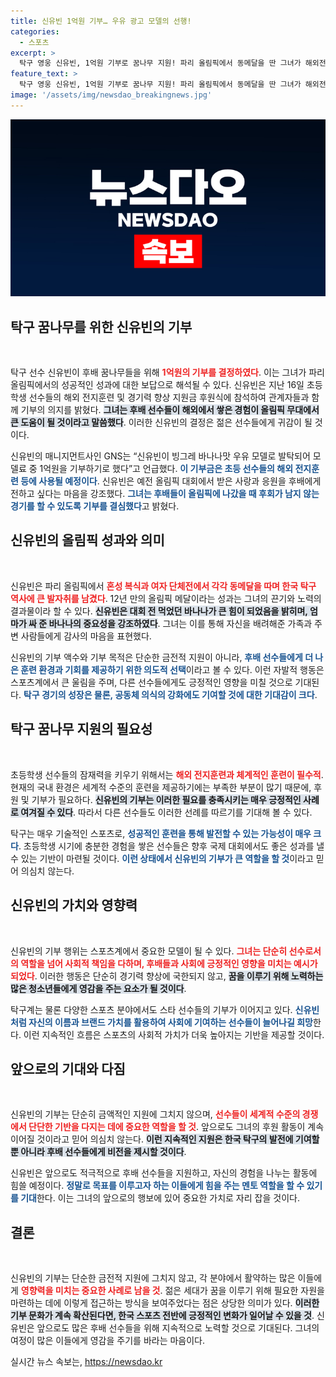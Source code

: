 ```yaml
---
title: 신유빈 1억원 기부… 우유 광고 모델의 선행!
categories:
  - 스포츠
excerpt: >
  탁구 영웅 신유빈, 1억원 기부로 꿈나무 지원! 파리 올림픽에서 동메달을 딴 그녀가 해외전지훈련을 위한 지원금을 마련해 후배들을 응원하는 특별한 이야기를 공개했습니다. 신유빈의 사랑 나누기, 당신도 함께하세요!
feature_text: >
  탁구 영웅 신유빈, 1억원 기부로 꿈나무 지원! 파리 올림픽에서 동메달을 딴 그녀가 해외전지훈련을 위한 지원금을 마련해 후배들을 응원하는 특별한 이야기를 공개했습니다. 신유빈의 사랑 나누기, 당신도 함께하세요!
image: '/assets/img/newsdao_breakingnews.jpg'
---
```


<p><img src="/assets/img/newsdao_breakingnews.jpg" alt="koreaapp 속보" /></p>

<h2 data-ke-size="size26">탁구 꿈나무를 위한 신유빈의 기부</h2>

<p data-ke-size="size16">&nbsp;</p>

<p>탁구 선수 신유빈이 후배 꿈나무들을 위해 <b><span style="color: #ee2323;">1억원의 기부를 결정하였다</span></b>. 이는 그녀가 파리 올림픽에서의 성공적인 성과에 대한 보답으로 해석될 수 있다. 신유빈은 지난 16일 초등학생 선수들의 해외 전지훈련 및 경기력 향상 지원금 후원식에 참석하여 관계자들과 함께 기부의 의지를 밝혔다. <b><span style="background-color: #21538527;">그녀는 후배 선수들이 해외에서 쌓은 경험이 올림픽 무대에서 큰 도움이 될 것이라고 말씀했다</span></b>. 이러한 신유빈의 결정은 젊은 선수들에게 귀감이 될 것이다.</p>

<p>신유빈의 매니지먼트사인 GNS는 “신유빈이 빙그레 바나나맛 우유 모델로 발탁되어 모델료 중 1억원을 기부하기로 했다”고 언급했다. <b><span style="color: #1a5490;">이 기부금은 초등 선수들의 해외 전지훈련 등에 사용될 예정이다</span></b>. 신유빈은 예전 올림픽 대회에서 받은 사랑과 응원을 후배에게 전하고 싶다는 마음을 강조했다. <b><span style="color: #1a5490;">그녀는 후배들이 올림픽에 나갔을 때 후회가 남지 않는 경기를 할 수 있도록 기부를 결심했다</span></b>고 밝혔다.</p>

<h2 data-ke-size="size26">신유빈의 올림픽 성과와 의미</h2>

<p data-ke-size="size16">&nbsp;</p>

<p>신유빈은 파리 올림픽에서 <b><span style="color: #ee2323;">혼성 복식과 여자 단체전에서 각각 동메달을 따며 한국 탁구 역사에 큰 발자취를 남겼다</span></b>. 12년 만의 올림픽 메달이라는 성과는 그녀의 끈기와 노력의 결과물이라 할 수 있다. <b><span style="background-color: #21538527;">신유빈은 대회 전 먹었던 바나나가 큰 힘이 되었음을 밝히며, 엄마가 싸 준 바나나의 중요성을 강조하였다</span></b>. 그녀는 이를 통해 자신을 배려해준 가족과 주변 사람들에게 감사의 마음을 표현했다.</p>

<p>신유빈의 기부 액수와 기부 목적은 단순한 금전적 지원이 아니라, <b><span style="color: #1a5490;">후배 선수들에게 더 나은 훈련 환경과 기회를 제공하기 위한 의도적 선택</span></b>이라고 볼 수 있다. 이런 자발적 행동은 스포츠계에서 큰 울림을 주며, 다른 선수들에게도 긍정적인 영향을 미칠 것으로 기대된다. <b><span style="color: #1a5490;">탁구 경기의 성장은 물론, 공동체 의식의 강화에도 기여할 것에 대한 기대감이 크다</span></b>.</p>

<h2 data-ke-size="size26">탁구 꿈나무 지원의 필요성</h2>

<p data-ke-size="size16">&nbsp;</p>

<p>초등학생 선수들의 잠재력을 키우기 위해서는 <b><span style="color: #ee2323;">해외 전지훈련과 체계적인 훈련이 필수적</span></b>. 현재의 국내 환경은 세계적 수준의 훈련을 제공하기에는 부족한 부분이 많기 때문에, 후원 및 기부가 필요하다. <b><span style="background-color: #21538527;">신유빈의 기부는 이러한 필요를 충족시키는 매우 긍정적인 사례로 여겨질 수 있다</span></b>. 따라서 다른 선수들도 이러한 선례를 따르기를 기대해 볼 수 있다.</p>

<p>탁구는 매우 기술적인 스포츠로, <b><span style="color: #1a5490;">성공적인 훈련을 통해 발전할 수 있는 가능성이 매우 크다</span></b>. 초등학생 시기에 충분한 경험을 쌓은 선수들은 향후 국제 대회에서도 좋은 성과를 낼 수 있는 기반이 마련될 것이다. <b><span style="color: #1a5490;">이런 상태에서 신유빈의 기부가 큰 역할을 할 것</span></b>이라고 믿어 의심치 않는다.</p>

<h2 data-ke-size="size26">신유빈의 가치와 영향력</h2>

<p data-ke-size="size16">&nbsp;</p>

<p>신유빈의 기부 행위는 스포츠계에서 중요한 모델이 될 수 있다. <b><span style="color: #ee2323;">그녀는 단순히 선수로서의 역할을 넘어 사회적 책임을 다하며, 후배들과 사회에 긍정적인 영향을 미치는 예시가 되었다</span></b>. 이러한 행동은 단순히 경기력 향상에 국한되지 않고, <b><span style="background-color: #21538527;">꿈을 이루기 위해 노력하는 많은 청소년들에게 영감을 주는 요소가 될 것이다</span></b>.</p>

<p>탁구계는 물론 다양한 스포츠 분야에서도 스타 선수들의 기부가 이어지고 있다. <b><span style="color: #1a5490;">신유빈처럼 자신의 이름과 브랜드 가치를 활용하여 사회에 기여하는 선수들이 늘어나길 희망</span></b>한다. 이런 지속적인 흐름은 스포츠의 사회적 가치가 더욱 높아지는 기반을 제공할 것이다.</p>

<h2 data-ke-size="size26">앞으로의 기대와 다짐</h2>

<p data-ke-size="size16">&nbsp;</p>

<p>신유빈의 기부는 단순히 금액적인 지원에 그치지 않으며, <b><span style="color: #ee2323;">선수들이 세계적 수준의 경쟁에서 단단한 기반을 다지는 데에 중요한 역할을 할 것</span></b>. 앞으로도 그녀의 후원 활동이 계속 이어질 것이라고 믿어 의심치 않는다. <b><span style="background-color: #21538527;">이런 지속적인 지원은 한국 탁구의 발전에 기여할 뿐 아니라 후배 선수들에게 비전을 제시할 것이다</span></b>.</p>

<p>신유빈은 앞으로도 적극적으로 후배 선수들을 지원하고, 자신의 경험을 나누는 활동에 힘쓸 예정이다. <b><span style="color: #1a5490;">정말로 목표를 이루고자 하는 이들에게 힘을 주는 멘토 역할을 할 수 있기를 기대</span></b>한다. 이는 그녀의 앞으로의 행보에 있어 중요한 가치로 자리 잡을 것이다.</p>

<h2 data-ke-size="size26">결론</h2>

<p data-ke-size="size16">&nbsp;</p>

<p>신유빈의 기부는 단순한 금전적 지원에 그치지 않고, 각 분야에서 활약하는 많은 이들에게 <b><span style="color: #ee2323;">영향력을 미치는 중요한 사례로 남을 것</span></b>. 젊은 세대가 꿈을 이루기 위해 필요한 자원을 마련하는 데에 이렇게 접근하는 방식을 보여주었다는 점은 상당한 의미가 있다. <b><span style="background-color: #21538527;">이러한 기부 문화가 계속 확산된다면, 한국 스포츠 전반에 긍정적인 변화가 일어날 수 있을 것</span></b>. 신유빈은 앞으로도 많은 후배 선수들을 위해 지속적으로 노력할 것으로 기대된다. 그녀의 여정이 많은 이들에게 영감을 주기를 바라는 마음이다.</p>
실시간 뉴스 속보는, <a href="https://newsdao.kr" rel="dofollow">https://newsdao.kr</a>



